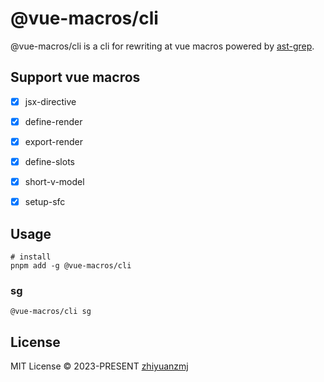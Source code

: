 # @vue-macros/cli

@vue-macros/cli is a cli for rewriting at vue macros powered by [ast-grep](https://github.com/ast-grep/ast-grep).

## Support vue macros

- [x] jsx-directive
- [x] define-render
- [x] export-render
- [x] define-slots
- [x] short-v-model
- [x] setup-sfc 


## Usage

```shell
# install
pnpm add -g @vue-macros/cli
```

### sg
```shell
@vue-macros/cli sg
```

## License

MIT License &copy; 2023-PRESENT [zhiyuanzmj](https://github.com/zhiyuanzmj)
